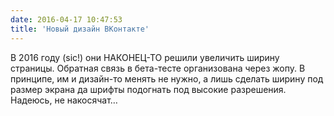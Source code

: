 ```yaml
---
date: 2016-04-17 10:47:53
title: 'Новый дизайн ВКонтакте'
---
```


В 2016 году (sic!) они НАКОНЕЦ-ТО решили увеличить ширину страницы. Обратная связь в бета-тесте
организована через жопу. В принципе, им и дизайн-то менять не нужно, а лишь сделать ширину под
размер экрана да шрифты подогнать под высокие разрешения. Надеюсь, не накосячат…
